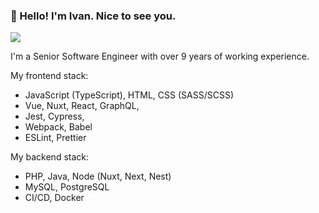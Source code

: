 ### 👋 Hello! I'm Ivan. Nice to see you.

<picture>
  <source
    srcset="https://github-readme-stats.vercel.app/api?username=IvanMalevany&show_icons=true&theme=dark"
    media="(prefers-color-scheme: dark)"
  />
  <source
    srcset="https://github-readme-stats.vercel.app/api?username=IvanMalevany&show_icons=true&theme=default"
    media="(prefers-color-scheme: light), (prefers-color-scheme: no-preference)"
  />
  <img src="https://github-readme-stats.vercel.app/api?username=IvanMalevany&show_icons=true" />
</picture>

I'm a Senior Software Engineer with over 9 years of working experience.

My frontend stack:
-   JavaScript (TypeScript), HTML, CSS (SASS/SCSS)
-   Vue, Nuxt, React, GraphQL,
-   Jest, Cypress, 
-   Webpack, Babel
-   ESLint, Prettier

My backend stack:
-   PHP, Java, Node (Nuxt, Next, Nest)
-   MySQL, PostgreSQL
-   CI/CD, Docker